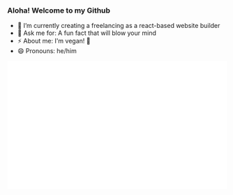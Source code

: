 ### Aloha! Welcome to my Github


- 🔭 I’m currently creating a freelancing as a react-based website builder
- 💬 Ask me for: A fun fact that will blow your mind
- ⚡ About me: I'm vegan! 🌱
- 😄 Pronouns: he/him


![Github Stats](https://github.com/hcweigand10/github-stats/blob/master/generated/overview.svg)


